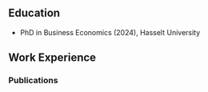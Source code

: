 ## Education
- PhD in Business Economics (2024), Hasselt University

## Work Experience

### Publications 
